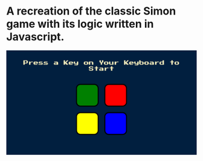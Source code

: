 # A recreation of the classic Simon game with its logic written in Javascript.

<p align="center">
  <img src="images\webpage_screenshot.png" />
</p>
